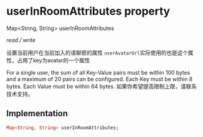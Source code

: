 


# userInRoomAttributes property







Map&lt;String, String> userInRoomAttributes
  
_<span class="feature">read / write</span>_



<p>设置当前用户在当前加入的语聊房的属性
<code>userAvatarUrl</code>实际使用的也是这个属性，占用了key为avatar的一个属性</p>
<p>For a single user, the sum of all Key-Value pairs must be within 100 bytes and a maximum of 20 pairs can be configured.
Each Key must be within 8 bytes.
Each Value must be within 64 bytes.
如果你希望提高限制上限，请联系技术支持。</p>



## Implementation

```dart
Map<String, String> userInRoomAttributes;
```







